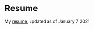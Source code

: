 # Resume
My [resume](https://github.com/nicklauscyc/resume/blob/master/nc-resume-2021-01-07.pdf), updated as of January 7, 2021

